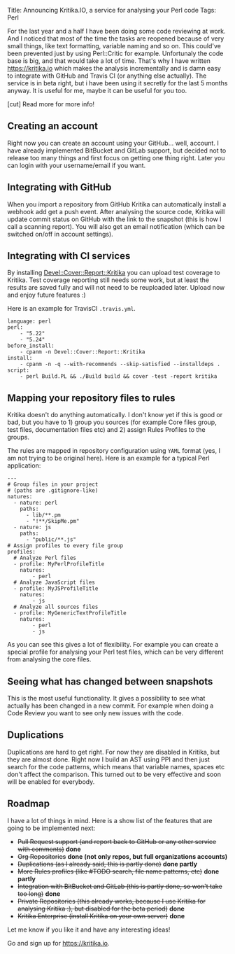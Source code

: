 Title: Announcing Kritika.IO, a service for analysing your Perl code
Tags: Perl

For the last year and a half I have been doing some code reviewing at work. And I noticed that most of the time the tasks are reopened because of very small things, like text formatting, variable naming and so on. This could've been prevented just by using Perl::Critic for example. Unfortunaly the code base is big, and that would take a lot of time. That's why I have written <https://kritika.io> which makes the analysis incrementally and is damn easy to integrate with GitHub and Travis CI (or anything else actually). The service is in beta right, but i have been using it secretly for the last 5 months anyway. It is useful for me, maybe it can be useful for you too.

[cut] Read more for more info!

## Creating an account

Right now you can create an account using your GitHub... well, account. I have already implemented BitBucket and GitLab support, but decided not to release too many things and first focus on getting one thing right. Later you can login with your username/email if you want.

## Integrating with GitHub

When you import a repository from GitHub Kritika can automatically install a webhook add get a push event. After analysing the source code, Kritika will update commit status on GitHub with the link to the snapshot (this is how I call a scanning report). You will also get an email notification (which can be switched on/off in account settings).

## Integrating with CI services

By installing [Devel::Cover::Report::Kritika](https://metacpan.org/pod/Devel::Cover::Report::Kritika) you can upload test coverage to Kritika. Test coverage reporting still needs some work, but at least the results are saved fully and will not need to be reuploaded later. Upload now and enjoy future features :)

Here is an example for TravisCI `.travis.yml`.

```
language: perl
perl:
    - "5.22"
    - "5.24"
before_install:
    - cpanm -n Devel::Cover::Report::Kritika
install:
    - cpanm -n -q --with-recommends --skip-satisfied --installdeps .
script:
    - perl Build.PL && ./Build build && cover -test -report kritika
```

## Mapping your repository files to rules

Kritika doesn't do anything automatically. I don't know yet if this is good or bad, but you have to 1) group you sources (for example Core files group, test files, documentation files etc) and 2) assign Rules Profiles to the groups.

The rules are mapped in repository configuration using `YAML` format (yes, I am not trying to be original here). Here is an example for a typical Perl application:

```
---
# Group files in your project
# (paths are .gitignore-like)
natures:
  - nature: perl
    paths:
      - lib/**.pm
      - "!**/SkipMe.pm"
  - nature: js
    paths:
      - "public/**.js"
# Assign profiles to every file group
profiles:
  # Analyze Perl files
  - profile: MyPerlProfileTitle
    natures:
        - perl
  # Analyze JavaScript files
  - profile: MyJSProfileTitle
    natures:
        - js
  # Analyze all sources files
  - profile: MyGenericTextProfileTitle
    natures:
        - perl
        - js
```

As you can see this gives a lot of flexibility. For example you can create a special profile for analysing your Perl test files, which can be very different from analysing the core files.

## Seeing what has changed between snapshots

This is the most useful functionality. It gives a possibility to see what actually has been changed in a new commit. For example when doing a Code Review you want to see only new issues with the code.

## Duplications

Duplications are hard to get right. For now they are disabled in Kritika, but they are almost done. Right now I build an AST using PPI and then just search for the code patterns, which means that variable names, spaces etc don't affect the comparison. This turned out to be very effective and soon will be enabled for everybody.

## Roadmap

I have a lot of things in mind. Here is a show list of the features that are going to be implemented next:

- ~~Pull Request support (and report back to GitHub or any other service with comments)~~ **done**
- ~~Org Repositories~~ **done (not only repos, but full organizations accounts)**
- ~~Duplications (as I already said, this is partly done)~~ **done partly**
- ~~More Rules profiles (like #TODO search, file name patterns, etc)~~ **done partly**
- ~~Integration with BitBucket and GitLab (this is partly done, so won't take too long)~~ **done**
- ~~Private Repositories (this already works, because I use Kritika for analysing Kritika :), but disabled for the beta period)~~ **done**
- ~~Kritika Enterprise (install Kritika on your own server)~~ **done**

Let me know if you like it and have any interesting ideas!

Go and sign up for <https://kritika.io>.
